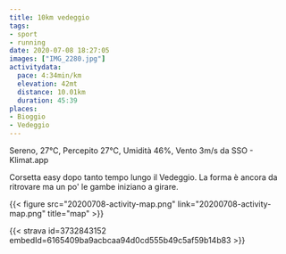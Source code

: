 ```yaml
---
title: 10km vedeggio
tags:
- sport
- running
date: 2020-07-08 18:27:05
images: ["IMG_2280.jpg"]
activitydata:
  pace: 4:34min/km
  elevation: 42mt
  distance: 10.01km
  duration: 45:39
places:
- Bioggio
- Vedeggio
---
```


Sereno, 27°C, Percepito 27°C, Umidità 46%, Vento 3m/s da SSO - Klimat.app

Corsetta easy dopo tanto tempo lungo il Vedeggio. La forma è ancora da ritrovare ma un po' le gambe iniziano a girare.


{{< figure src="20200708-activity-map.png" link="20200708-activity-map.png" title="map" >}}


{{< strava id=3732843152 embedId=6165409ba9acbcaa94d0cd555b49c5af59b14b83 >}}
